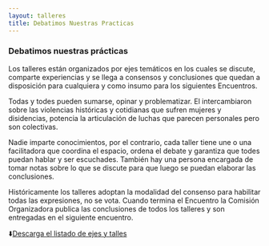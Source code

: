```yaml
---
layout: talleres
title: Debatimos Nuestras Practicas
---
```

### Debatimos nuestras prácticas 

Los talleres están organizados por ejes temáticos en los cuales se discute, comparte experiencias y se llega a consensos y conclusiones que quedan a disposición para cualquiera y como insumo para los siguientes Encuentros. 

Todas y todes pueden sumarse, opinar y problematizar. El intercambiaron sobre las violencias históricas y cotidianas que sufren mujeres y disidencias, potencia la articulación de luchas que parecen personales pero son colectivas.

Nadie imparte conocimientos, por el contrario, cada taller tiene une o una facilitadora que coordina el espacio, ordena el debate y garantiza que todes puedan hablar y ser escuchades. También hay una persona encargada de tomar notas sobre lo que se discute para que luego se puedan elaborar las conclusiones. 

Históricamente los talleres adoptan la modalidad del consenso para habilitar todas las expresiones, no se vota. Cuando termina el Encuentro la Comisión Organizadora publica las conclusiones de todos los talleres y son entregadas en el siguiente encuentro.

⬇️[Descarga el listado de ejes y talles](/assets/docs/Grilla_de_talleres.pdf)